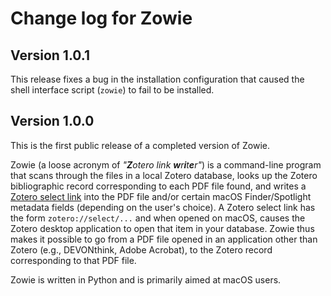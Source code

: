 Change log for Zowie
====================

Version 1.0.1
--------------

This release fixes a bug in the installation configuration that caused the shell interface script (`zowie`) to fail to be installed.


Version 1.0.0
--------------

This is the first public release of a completed version of Zowie.

Zowie (a loose acronym of _"**Z**otero link **w**r**i**t**e**r"_) is a command-line program that scans through the files in a local Zotero database, looks up the Zotero bibliographic record corresponding to each PDF file found, and writes a [Zotero select link](https://forums.zotero.org/discussion/78053/given-the-pdf-file-of-an-article-how-can-you-find-out-its-uri#latest) into the PDF file and/or certain macOS Finder/Spotlight metadata fields (depending on the user's choice).  A Zotero select link has the form `zotero://select/...` and when opened on macOS, causes the Zotero desktop application to open that item in your database.  Zowie thus makes it possible to go from a PDF file opened in an application other than Zotero (e.g., DEVONthink, Adobe Acrobat), to the Zotero record corresponding to that PDF file.

Zowie is written in Python and is primarily aimed at macOS users.

